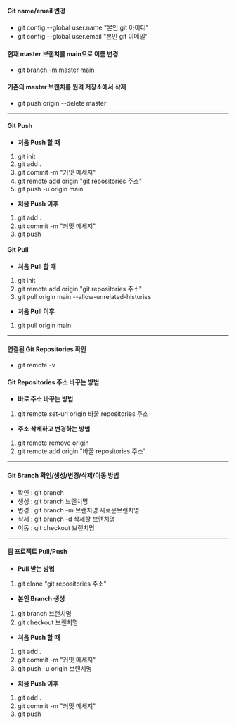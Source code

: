 #### Git name/email 변경
- git config --global user.name "본인 git 아이디"
- git config --global user.email "본인 git 이메일"

#### 현재 master 브랜치를 main으로 이름 변경
- git branch -m master main

#### 기존의 master 브랜치를 원격 저장소에서 삭제
- git push origin --delete master

***

#### Git Push
-  **처음 Push 할 때**
1. git init
2. git add .
3. git commit -m "커밋 메세지"
4. git remote add origin "git repositories 주소"
5. git push -u origin main

- **처음 Push 이후**
1. git add .
2. git commit -m "커밋 메세지"
3. git push

#### Git Pull
- **처음 Pull 할 때**
1. git init
2. git remote add origin "git repositories 주소"
3. git pull origin main --allow-unrelated-histories

- **처음 Pull 이후**
1. git pull origin main

***

#### 연결된 Git Repositories 확인
- git remote -v

#### Git Repositories 주소 바꾸는 방법
- **바로 주소 바꾸는 방법**
1. git remote set-url origin 바꿀 repositories 주소

- **주소 삭제하고 변경하는 방법**
1. git remote remove origin
2. git remote add origin "바꿀 repositories 주소"

***

#### Git Branch 확인/생성/변경/삭제/이동 방법
- 확인 : git branch
- 생성 : git branch 브랜치명
- 변경 : git branch -m 브랜치명 새로운브랜치명
- 삭제 : git branch -d 삭제할 브랜치명
- 이동 : git checkout 브랜치명

***

#### 팀 프로젝트 Pull/Push
- **Pull 받는 방법**
1. git clone "git repositories 주소"

- **본인 Branch 생성**
1. git branch 브랜치명
2. git checkout 브랜치명

- **처음 Push 할 때**
1. git add .
2. git commit -m "커밋 메세지"
3. git push -u origin 브랜치명

- **처음 Push 이후**
1. git add .
2. git commit -m "커밋 메세지"
3. git push
